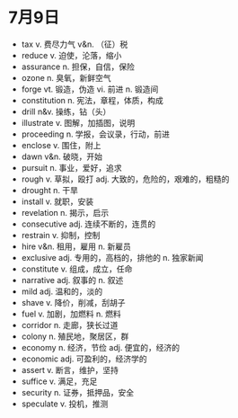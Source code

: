 # 7月9日

- tax v. 费尽力气 v&n. （征）税
- reduce v. 迫使，沦落，缩小
- assurance n. 担保，自信，保险
- ozone n. 臭氧，新鲜空气
- forge vt. 锻造，伪造 vi. 前进 n. 锻造间
- constitution n. 宪法，章程，体质，构成
- drill n&v. 操练，钻（头）
- illustrate v. 图解，加插图，说明
- proceeding n. 学报，会议录，行动，前进
- enclose v. 围住，附上
- dawn v&n. 破晓，开始
- pursuit n. 事业，爱好，追求
- rough v. 草拟，殴打 adj. 大致的，危险的，艰难的，粗糙的
- drought n. 干旱
- install v. 就职，安装
- revelation n. 揭示，启示
- consecutive adj. 连续不断的，连贯的
- restrain v. 抑制，控制
- hire v&n. 租用，雇用 n. 新雇员
- exclusive adj. 专用的，高档的，排他的 n. 独家新闻
- constitute v. 组成，成立，任命
- narrative adj. 叙事的 n. 叙述
- mild adj. 温和的，淡的
- shave v. 降价，削减，刮胡子
- fuel v. 加剧，加燃料 n. 燃料
- corridor n. 走廊，狭长过道
- colony n. 殖民地，聚居区，群
- economy n. 经济，节俭 adj. 便宜的，经济的
- economic adj. 可盈利的，经济学的
- assert v. 断言，维护，坚持
- suffice v. 满足，充足
- security n. 证券，抵押品，安全
- speculate v. 投机，推测
